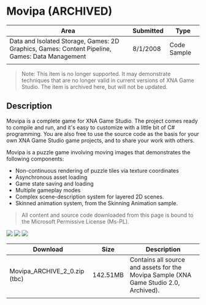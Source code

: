# Movipa (ARCHIVED)

|Area|Submitted|Type|
|-|-|-|
Data and Isolated Storage, Games: 2D Graphics, Games: Content Pipeline, Games: Data Management|8/1/2008|Code Sample
||||

> Note: This item is no longer supported. It may demonstrate techniques that are no longer valid in current versions of XNA Game Studio. The item is archived here, but will not be updated.

## Description

Movipa is a complete game for XNA Game Studio. The project comes ready to compile and run, and it's easy to customize with a little bit of C# programming. You are also free to use the source code as the basis for your own XNA Game Studio game projects, and to share your work with others.

Movipa is a puzzle game involving moving images that demonstrates the following components:

* Non-continuous rendering of puzzle tiles via texture coordinates
* Asynchronous asset loading
* Game state saving and loading
* Multiple gameplay modes
* Complex scene-description system for layered 2D scenes.
* Skinned animation system, from the Skinning Animation sample.

> All content and source code downloaded from this page is bound to the Microsoft Permissive License (Ms-PL).

![](https://github.com/SimonDarksideJ/XNAGameStudio/raw/archive/Images/a-lebank-image11.PNG?raw=true)
![](https://github.com/SimonDarksideJ/XNAGameStudio/raw/archive/Images/a-lebank-image12.PNG?raw=true)
![](https://github.com/SimonDarksideJ/XNAGameStudio/raw/archive/Images/a-lebank-image4.PNG?raw=true)

Download | Size | Description
---|---|---|
Movipa_ARCHIVE_2_0.zip (tbc) | 142.51MB | Contains all source and assets for the Movipa Sample (XNA Game Studio 2.0, Archived).
||||
